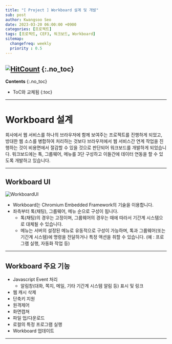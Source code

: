 ```yaml
---
title: "[ Project ] Workboard 설계 및 개발" 
sub: post
author: Kwangsoo Seo
date: 2023-03-20 06:00:00 +0900
categories: [프로젝트]
tags: [프로젝트, CEF3, 워크보드, Workboard]
sitemap:
  changefreq: weekly
  priority : 0.5
---
```

[![HitCount](https://hits.dwyl.com/MonosLab/post27.svg?style=flat-square&show=unique)](http://hits.dwyl.com/MonosLab/post27)
{:.no_toc}
---
**Contents**
{:.no_toc}

* ToC와 교체됨
{:toc}  

---   
# Workboard 설계   
회사에서 웹 서비스를 하나의 브라우저에 함께 보여주는 프로젝트를 진행하게 되었고, 방대한 웹 소스를 병합하여 처리하는 것보다 브라우저에서 웹 서비스간 연계 작업을 진행하는 것이 비용면에서 절감할 수 있을 것으로 판단되어 워크보드를 개발하게 되었습니다. 워크보드에는 톡, 그룹웨어, 메뉴를 3단 구성하고 이들간에 데이터 연동을 할 수 있도록 개발하고 있습니다.

---   

## Workboard UI   

![WorkboardUI](https://monoslab.github.io/assets/img/posts/prj_workboard_ui.png)   

* Workboard는 Chromium Embedded Framework의 기술을 이용합니다.   
* 좌측부터 톡(채팅), 그룹웨어, 메뉴 순으로 구성이 됩니다.   
  * 톡(채팅)의 경우는 고정이며, 그룹웨어의 경우는 때에 따라서 기간계 시스템으로 대체될 수 있습니다.   
  * 메뉴는 서버의 설정된 메뉴로 유동적으로 구성이 가능하며, 톡과 그룹웨어(또는 기간계 시스템)에 명령을 전달하거나 특정 액션을 취할 수 있습니다. (예 : 프로그램 실행, 자동화 작업 등)   

---   

## Workboard 주요 기능   
* Javascript Event 처리   
  * 알림창(대화, 쪽지, 메일, 기타 기간계 시스템 알림 등) 표시 및 링크   
* 웹 캐시 삭제   
* 단축키 지원   
* 원격제어   
* 화면캡쳐   
* 파일 업/다운로드   
* 로컬의 특정 프로그램 실행   
* Workboard 업데이트   

---
